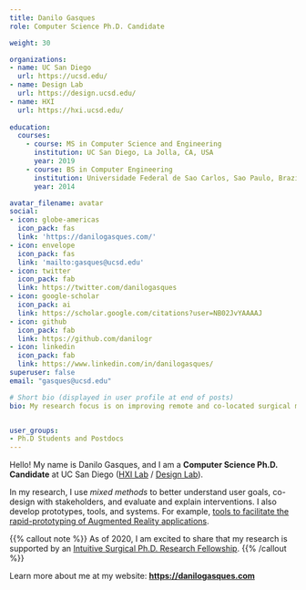 ```yaml
---
title: Danilo Gasques
role: Computer Science Ph.D. Candidate

weight: 30

organizations:
- name: UC San Diego
  url: https://ucsd.edu/
- name: Design Lab
  url: https://design.ucsd.edu/
- name: HXI
  url: https://hxi.ucsd.edu/
  
education:
  courses:
    - course: MS in Computer Science and Engineering
      institution: UC San Diego, La Jolla, CA, USA
      year: 2019
    - course: BS in Computer Engineering
      institution: Universidade Federal de Sao Carlos, Sao Paulo, Brazil
      year: 2014

avatar_filename: avatar
social:
- icon: globe-americas
  icon_pack: fas
  link: 'https://danilogasques.com/'
- icon: envelope
  icon_pack: fas
  link: 'mailto:gasques@ucsd.edu'
- icon: twitter
  icon_pack: fab
  link: https://twitter.com/danilogasques
- icon: google-scholar
  icon_pack: ai
  link: https://scholar.google.com/citations?user=NB02JvYAAAAJ
- icon: github
  icon_pack: fab
  link: https://github.com/danilogr
- icon: linkedin
  icon_pack: fab
  link: https://www.linkedin.com/in/danilogasques/
superuser: false
email: "gasques@ucsd.edu"

# Short bio (displayed in user profile at end of posts)
bio: My research focus is on improving remote and co-located surgical mentoring and training as well as creating intefaces for surgical guidance through eXtended Reality technology.


user_groups:
- Ph.D Students and Postdocs
---
```


Hello! My name is Danilo Gasques, and I am a <b>Computer Science Ph.D. Candidate</b> at UC San Diego (<a href="https://www.ubicomp.ucsd.edu/">HXI Lab</a> / <a href="https://design.ucsd.edu">Design Lab</a>).

In my research, I use <i>mixed methods</i> to better understand user goals, co-design with stakeholders, and evaluate and explain interventions. I also develop prototypes, tools, and systems. For example, <a href="https://dl.acm.org/doi/10.1145/3290607.3312847">tools to facilitate the rapid-prototyping of Augmented Reality applications</a>.

{{% callout note %}}
As of 2020, I am excited to share that my research is supported by an <a href="https://www.intuitive.com/en-us/about-us/company/grant-programs">Intuitive Surgical Ph.D. Research Fellowship</a>.
{{% /callout %}}

Learn more about me at my website: <b><a href="https://danilogasques.com">https://danilogasques.com</a>


